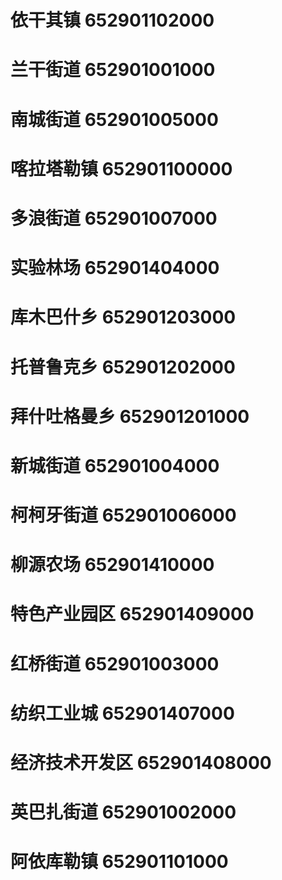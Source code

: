 # 依干其镇 652901102000
# 兰干街道 652901001000
# 南城街道 652901005000
# 喀拉塔勒镇 652901100000
# 多浪街道 652901007000
# 实验林场 652901404000
# 库木巴什乡 652901203000
# 托普鲁克乡 652901202000
# 拜什吐格曼乡 652901201000
# 新城街道 652901004000
# 柯柯牙街道 652901006000
# 柳源农场 652901410000
# 特色产业园区 652901409000
# 红桥街道 652901003000
# 纺织工业城 652901407000
# 经济技术开发区 652901408000
# 英巴扎街道 652901002000
# 阿依库勒镇 652901101000
